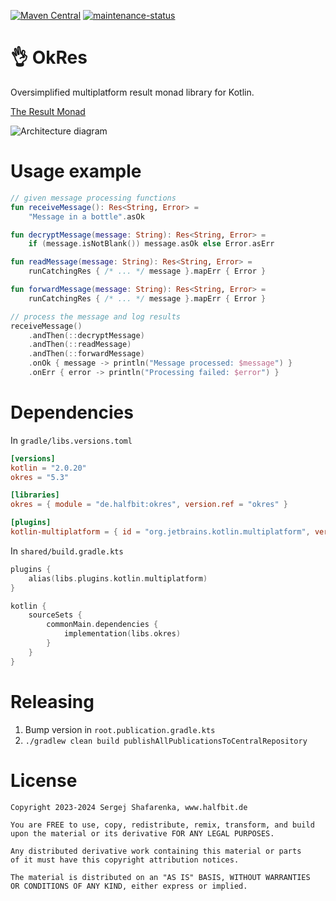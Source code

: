 [![Maven Central](http://img.shields.io/maven-central/v/de.halfbit/okres.svg)](https://central.sonatype.com/artifact/de.halfbit/okres)
[![maintenance-status](https://img.shields.io/badge/maintenance-experimental-blue.svg)](https://gist.github.com/taiki-e/ad73eaea17e2e0372efb76ef6b38f17b)

# 👌 OkRes

Oversimplified multiplatform result monad library for Kotlin.

[The Result Monad](https://adambennett.dev/2020/05/the-result-monad/)

![Architecture diagram](http://www.plantuml.com/plantuml/proxy?src=https://raw.githubusercontent.com/sergejsha/okres/master/documentation/architecture.v1.iuml)

# Usage example

```kotlin
// given message processing functions
fun receiveMessage(): Res<String, Error> =
    "Message in a bottle".asOk

fun decryptMessage(message: String): Res<String, Error> =
    if (message.isNotBlank()) message.asOk else Error.asErr

fun readMessage(message: String): Res<String, Error> =
    runCatchingRes { /* ... */ message }.mapErr { Error }

fun forwardMessage(message: String): Res<String, Error> =
    runCatchingRes { /* ... */ message }.mapErr { Error }

// process the message and log results
receiveMessage()
    .andThen(::decryptMessage)
    .andThen(::readMessage)
    .andThen(::forwardMessage)
    .onOk { message -> println("Message processed: $message") }
    .onErr { error -> println("Processing failed: $error") }
```

# Dependencies

In `gradle/libs.versions.toml`

```toml
[versions]
kotlin = "2.0.20"
okres = "5.3"

[libraries]
okres = { module = "de.halfbit:okres", version.ref = "okres" }

[plugins]
kotlin-multiplatform = { id = "org.jetbrains.kotlin.multiplatform", version.ref = "kotlin" }
```

In `shared/build.gradle.kts`

```kotlin
plugins {
    alias(libs.plugins.kotlin.multiplatform)
}

kotlin {
    sourceSets {
        commonMain.dependencies {
            implementation(libs.okres)
        }
    }
}
```

# Releasing

1. Bump version in `root.publication.gradle.kts`
2. `./gradlew clean build publishAllPublicationsToCentralRepository`

# License

```
Copyright 2023-2024 Sergej Shafarenka, www.halfbit.de

You are FREE to use, copy, redistribute, remix, transform, and build 
upon the material or its derivative FOR ANY LEGAL PURPOSES.

Any distributed derivative work containing this material or parts 
of it must have this copyright attribution notices.

The material is distributed on an "AS IS" BASIS, WITHOUT WARRANTIES 
OR CONDITIONS OF ANY KIND, either express or implied.
```
